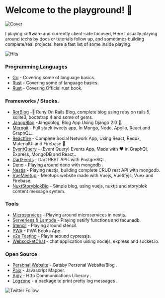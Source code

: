 # Welcome to the playground! 🚀

![Cover](https://media.giphy.com/media/3orieQHmkjxSiLGC08/giphy.gif)

I playing software and currently client-side focused, Here I usually playing around techs by docs or tutorials follow up, and sometimes building complete/real projects. here a fast list of some inside playing.

![Hits](https://hitcounter.pythonanywhere.com/count/tag.svg?url=https%3A%2F%2Fgithub.com%2muhammedMoussa)

### Programming Languages
* [Go](https://github.com/muhammedMoussa/go-playing) - Covering some of language basics.
* [Rust](https://github.com/muhammedMoussa/rust-playing) - Covering some of language basics.
* [Rust](https://github.com/muhammedMoussa/rust-by-example) - Covering Official rust book.

### Frameworks / Stacks.
* [RorBlog](https://github.com/muhammedMoussa/rorblog) -💎 Runy On Rails Blog, complete blog using ruby on rails 5, sqlite3, bootstrap 4 and some of gems.
* [JangoBlog](https://github.com/muhammedMoussa/jangoblog) -Jangoblog, Blog App Using Django 2.0 💚.
* [Merngit](https://github.com/muhammedMoussa/merngit) - Full stack tweets app, In Mongo, Node, Apollo, React and GraphQL..
* [Reactfire](https://github.com/muhammedMoussa/reactfire) - Complete Social Network App, Using React, Redux, MaterialUi and Firebase 💙.
* [EventQuery](https://github.com/muhammedMoussa/event-query) - (Event Query) Events App, Made with ❤️ in GraphQl, Express, MongoDB and React..
* [DartFeeds](https://github.com/muhammedMoussa/dart_feeds) - Dart REST APIs with  PostgreSQL.
* [Deno](https://github.com/muhammedMoussa/deno-playing) - Playing around deno with mongodb .
* [Nestjs](https://github.com/muhammedMoussa/nestjs-playing) - Playing nestjs, building complete CRUD rest API with mongodb.
* [VueMeetup](https://github.com/muhammedMoussa/vuemeetup) - Meetups website made with Vuejs, Vuetifyjs, Vuex and Firebase.
*  [NuxtStoryblokBlo](https://github.com/muhammedMoussa/nuxt-storyblok-blog) - Simple blog, using vuejs, nuxtjs and storyblok content message system.

### Tools
* [Microservices](https://github.com/muhammedMoussa/microservices-playing) - Playing around microservices in nestjs.
*  [Serverless & Lambda ](https://github.com/muhammedMoussa/netlify-functions) - Playing netlify functions and faounadb.
* [Stencil](https://github.com/muhammedMoussa/stencil-app) - Playing around stencil.
*  [PWA](https://github.com/muhammedMoussa/NgBooksPWA) - PWA Books App.
*  [e2e Testing](https://github.com/muhammedMoussa/cypress) - Playin around cypressjs.
*  [WebsocketChat](https://github.com/muhammedMoussa/websocket-chat) - chat application uising nodejs, express and socket.io.

### Open Source
* [Personal Website](https://github.com/muhammedMoussa/muhammedmoussa.github.io) - Gatsby Personal Website/Blog .
* [Paix](https://github.com/muhammedMoussa/paix) - Javascript Mapper.
* [Apiy](https://github.com/muhammedMoussa/apiy) - Http Communications Liberary .
* [Logzone](https://github.com/muhammedMoussa/logzone) - a package to print pretty log messages .

![Twitter Follow](https://img.shields.io/twitter/follow/muhammedMoussa?label=Follow&style=social)

<!--
**muhammedMoussa/muhammedmoussa** is a ✨ _special_ ✨ repository because its `README.md` (this file) appears on your GitHub profile.

Here are some ideas to get you started:

- 🔭 I’m currently working on ...
- 🌱 I’m currently learning ...
- 👯 I’m looking to collaborate on ...
- 🤔 I’m looking for help with ...
- 💬 Ask me about ...
- 📫 How to reach me: ...
- 😄 Pronouns: ...
- ⚡ Fun fact: ...
-->
